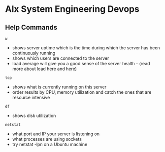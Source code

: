 # Alx System Engineering Devops

## Help Commands

`w`
 - shows server uptime which is the time during which the server has been continuously running
 - shows which users are connected to the server
 - load average will give you a good sense of the server health - (read more about load here and here)

`top`
 - shows what is currently running on this server
 - order results by CPU, memory utilization and catch the ones that are resource intensive

`df`
 - shows disk utilization

`netstat`
 - what port and IP your server is listening on
 - what processes are using sockets
 - try netstat -lpn on a Ubuntu machine

